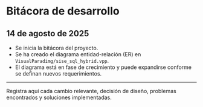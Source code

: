 # Bitácora de desarrollo

## 14 de agosto de 2025
- Se inicia la bitácora del proyecto.
- Se ha creado el diagrama entidad-relación (ER) en `VisualParadimg/sise_sql_hybrid.vpp`.
- El diagrama está en fase de crecimiento y puede expandirse conforme se definan nuevos requerimientos.

---
Registra aquí cada cambio relevante, decisión de diseño, problemas encontrados y soluciones implementadas.
